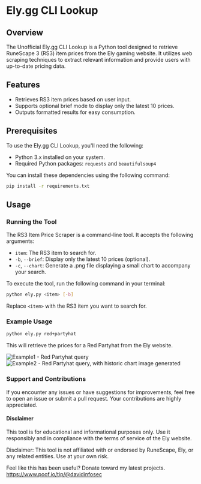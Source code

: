 # Ely.gg CLI Lookup

## Overview
The Unofficial Ely.gg CLI Lookup is a Python tool designed to retrieve RuneScape 3 (RS3) item prices from the Ely gaming website. It utilizes web scraping techniques to extract relevant information and provide users with up-to-date pricing data.

## Features
- Retrieves RS3 item prices based on user input.
- Supports optional brief mode to display only the latest 10 prices.
- Outputs formatted results for easy consumption.

## Prerequisites
To use the Ely.gg CLI Lookup, you'll need the following:
- Python 3.x installed on your system.
- Required Python packages: `requests` and `beautifulsoup4`

You can install these dependencies using the following command:

```bash
pip install -r requirements.txt
```

## Usage

### Running the Tool

The RS3 Item Price Scraper is a command-line tool. It accepts the following arguments:

- `item`: The RS3 item to search for.
- `-b`, `--brief`: Display only the latest 10 prices (optional).
- `-c`, `--chart`: Generate a .png file displaying a small chart to accompany your search.

To execute the tool, run the following command in your terminal:

```bash
python ely.py <item> [-b]
```

Replace `<item>` with the RS3 item you want to search for.

### Example Usage

```bash
python ely.py red+partyhat
```
This will retrieve the prices for a Red Partyhat from the Ely website.

![Example1 - Red Partyhat query](https://i.imgur.com/UFLxfUY.png)
![Example2 - Red Partyhat query, with historic chart image generated](https://i.imgur.com/PbtMJWg.png)





### Support and Contributions

If you encounter any issues or have suggestions for improvements, feel free to open an issue or submit a pull request. Your contributions are highly appreciated.

#### Disclaimer

This tool is for educational and informational purposes only. Use it responsibly and in compliance with the terms of service of the Ely website.

Disclaimer: This tool is not affiliated with or endorsed by RuneScape, Ely, or any related entities. Use at your own risk.

Feel like this has been useful? Donate toward my latest projects. https://www.poof.io/tip/@davidinfosec
